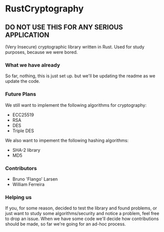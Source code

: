 # RustCryptography
## DO NOT USE THIS FOR ANY SERIOUS APPLICATION
(Very Insecure) cryptographic library written in Rust. Used for study purposes, because we were bored.

### What we have already

So far, nothing, this is just set up. but we'll be updating the readme as we update the code.

### Future Plans

We still want to implement the following algorithms for cryptography:

* ECC25519
* RSA
* DES
* Triple DES

We also want to impement the following hashing algorithms:

* SHA-2 library
* MD5

### Contributors

* Bruno 'Flango' Larsen
* William Ferreira

### Helping us

If you, for some reason, decided to test the library and found problems, or just want to study some algorithms/security and notice a problem, feel free to drop an issue. When we have some code we'll decide how contributions should be made, so far we're going for an ad-hoc process.
